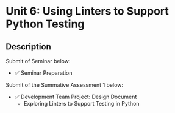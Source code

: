 # Unit 6: Using Linters to Support Python Testing

## Description

Submit of Seminar below:
- ✅ Seminar Preparation

Submit of the Summative Assessment 1 below:
- ✅ Development Team Project: Design Document
  * Exploring Linters to Support Testing in Python



